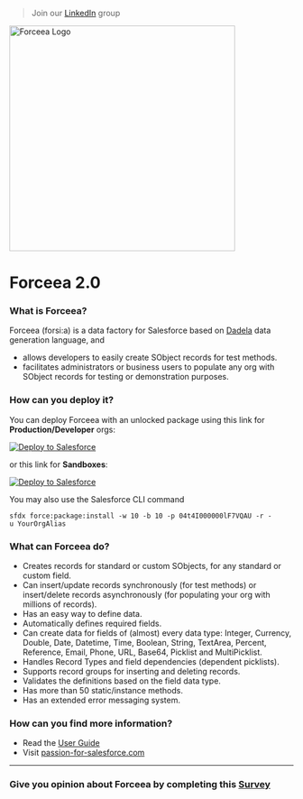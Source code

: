 > Join our [LinkedIn](https://www.linkedin.com/groups/8943965) group


<img alt="Forceea Logo"
       src="https://github.com/nmitrakis/Forceea/blob/master/Forceea-logo.PNG" width="400">
# Forceea 2.0

### What is Forceea?
Forceea (forsi:a) is a data factory for Salesforce based on [Dadela](https://github.com/Forceea/Dadela) data generation language, and
* allows developers to easily create SObject records for test methods.
* facilitates administrators or business users to populate any org with SObject records for testing or demonstration purposes.

### How can you deploy it?
You can deploy Forceea with an unlocked package using this link for **Production/Developer** orgs:

<a href="https://nmitrakis.com/LoginInstallForceea200">
  <img alt="Deploy to Salesforce"
       src="https://raw.githubusercontent.com/afawcett/githubsfdeploy/master/src/main/webapp/resources/img/deploy.png"">
</a>

or this link for **Sandboxes**:

<a href="https://nmitrakis.com/TestInstallForceea200">
  <img alt="Deploy to Salesforce"
       src="https://raw.githubusercontent.com/afawcett/githubsfdeploy/master/src/main/webapp/resources/img/deploy.png"">
</a>
                                                                                                                       
You may also use the Salesforce CLI command
```
sfdx force:package:install -w 10 -b 10 -p 04t4I000000lF7VQAU -r -u YourOrgAlias
```

### What can Forceea do?
* Creates records for standard or custom SObjects, for any standard or custom field.
* Can insert/update records synchronously (for test methods) or insert/delete records asynchronously (for populating your org with millions of records).
* Has an easy way to define data.
* Automatically defines required fields.
* Can create data for fields of (almost) every data type: Integer, Currency, Double, Date, Datetime, Time, Boolean, String, TextArea, Percent, Reference, Email, Phone, URL, Base64, Picklist and MultiPicklist.
* Handles Record Types and field dependencies (dependent picklists).
* Supports record groups for inserting and deleting records.
* Validates the definitions based on the field data type.
* Has more than 50 static/instance methods.
* Has an extended error messaging system.

### How can you find more information?
* Read the [User Guide](https://nmitrakis.com/Forceea20-user-guide)
* Visit [passion-for-salesforce.com](https://passionforsalesforce.com/forceea)
---

### Give you opinion about Forceea by completing this [Survey](https://www.surveymonkey.co.uk/r/M6BJMKT)
